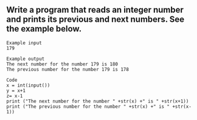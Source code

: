 ## Write a program that reads an integer number and prints its previous and next numbers. See the example below.

```
Example input
179

Example output
The next number for the number 179 is 180
The previous number for the number 179 is 178

```

```
Code
x = int(input())
y = x+1
z= x-1
print ("The next number for the number " +str(x) +" is " +str(x+1))
print ("The previous number for the number " +str(x) +" is " +str(x-1))


```
